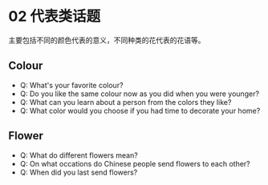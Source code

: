 # 02 代表类话题
主要包括不同的颜色代表的意义，不同种类的花代表的花语等。

## Colour

- Q: What's your favorite colour?
- Q: Do you like the same colour now as you did when you were younger?
- Q: What can you learn about a person from the colors they like?
- Q: What color would you choose if you had time to decorate your home?

## Flower

- Q: What do different flowers mean?
- Q: On what occations do Chinese people send flowers to each other?
- Q: When did you last send flowers?
